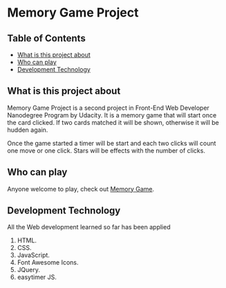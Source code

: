 # Memory Game Project

## Table of Contents

* [What is this project about](#what)
* [Who can play](#who)
* [Development Technology](#dev)

## What is this project about

Memory Game Project is a second project in Front-End Web Developer Nanodegree Program by Udacity. It is a memory game that will start once the card clicked.
If two cards matched it will be shown, otherwise it will be hudden again.

Once the game started a timer will be start and each two clicks will count one move or one click. Stars will be effects with the number of clicks.

## Who can play

Anyone welcome to play, check out [Memory Game](http://mohammedaziz.tk).

## Development Technology

All the Web development learned so far has been applied
1. HTML.
2. CSS.
3. JavaScript.
4. Font Awesome Icons.
5. JQuery.
6. easytimer JS.

